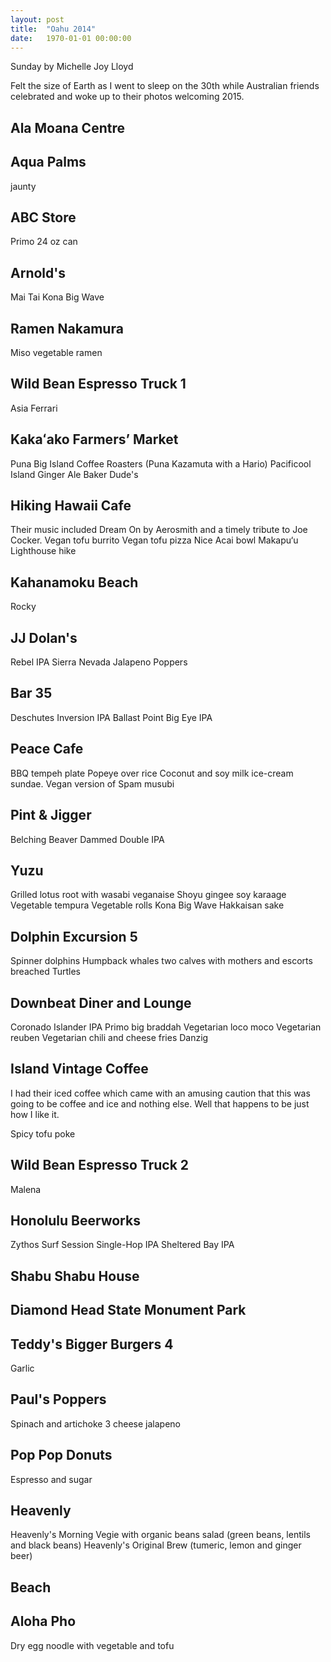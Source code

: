 ```yaml
---
layout: post
title:  "Oahu 2014"
date:   1970-01-01 00:00:00
---
```


Sunday by Michelle Joy Lloyd

Felt the size of Earth as I went to sleep on the 30th while Australian friends celebrated and woke up to their photos welcoming 2015.

## Ala Moana Centre

## Aqua Palms

jaunty

## ABC Store

Primo 24 oz can

## Arnold's

Mai Tai
Kona Big Wave

## Ramen Nakamura

Miso vegetable ramen

## Wild Bean Espresso Truck 1

Asia Ferrari

## Kakaʻako Farmers’ Market

Puna Big Island Coffee Roasters (Puna Kazamuta with a Hario)
Pacificool Island Ginger Ale
Baker Dude's

## Hiking Hawaii Cafe

Their music included Dream On by Aerosmith and a timely tribute to Joe Cocker.
Vegan tofu burrito
Vegan tofu pizza
Nice Acai bowl
Makapu‘u Lighthouse hike

## Kahanamoku Beach

Rocky

## JJ Dolan's

Rebel IPA
Sierra Nevada
Jalapeno Poppers

## Bar 35

Deschutes Inversion IPA
Ballast Point Big Eye IPA

## Peace Cafe

BBQ tempeh plate
Popeye over rice
Coconut and soy milk ice-cream sundae.
Vegan version of Spam musubi

## Pint & Jigger

Belching Beaver Dammed Double IPA

## Yuzu

Grilled lotus root with wasabi veganaise
Shoyu gingee soy karaage
Vegetable tempura
Vegetable rolls
Kona Big Wave
Hakkaisan sake

## Dolphin Excursion 5

Spinner dolphins
Humpback whales
two calves with mothers and escorts
breached
Turtles

## Downbeat Diner and Lounge

Coronado Islander IPA
Primo big braddah
Vegetarian loco moco
Vegetarian reuben
Vegetarian chili and cheese fries
Danzig

## Island Vintage Coffee

I had their iced coffee which came with an amusing caution that this was going to be coffee and ice and nothing else.
Well that happens to be just how I like it.

Spicy tofu poke

## Wild Bean Espresso Truck 2

Malena

## Honolulu Beerworks

Zythos Surf Session Single-Hop IPA
Sheltered Bay IPA

## Shabu Shabu House

## Diamond Head State Monument Park

## Teddy's Bigger Burgers 4

Garlic

## Paul's Poppers

Spinach and artichoke
3 cheese jalapeno

## Pop Pop Donuts

Espresso and sugar

## Heavenly

Heavenly's Morning Vegie with organic beans salad (green beans, lentils and black beans)
Heavenly's Original Brew (tumeric, lemon and ginger beer)

## Beach

## Aloha Pho

Dry egg noodle with vegetable and tofu
